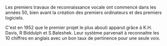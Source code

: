 Les premiers travaux de reconnaissance vocale ont commencé dans les années 50, bien avant la création des premiers ordinateurs et des premiers logiciels. 

C'est en 1952 que le premier projet le plus abouti apparut grâce à K.H. Davis, R Biddulph et S.Baleshek. Leur système parvenait à reconnaitre les 10 chiffres en anglais avec un bon taux de pertinence pour une seule voix.